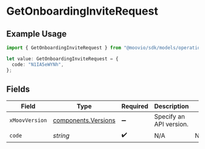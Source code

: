 # GetOnboardingInviteRequest

## Example Usage

```typescript
import { GetOnboardingInviteRequest } from "@moovio/sdk/models/operations";

let value: GetOnboardingInviteRequest = {
  code: "N1IA5eWYNh",
};
```

## Fields

| Field                                                      | Type                                                       | Required                                                   | Description                                                | Example                                                    |
| ---------------------------------------------------------- | ---------------------------------------------------------- | ---------------------------------------------------------- | ---------------------------------------------------------- | ---------------------------------------------------------- |
| `xMoovVersion`                                             | [components.Versions](../../models/components/versions.md) | :heavy_minus_sign:                                         | Specify an API version.                                    |                                                            |
| `code`                                                     | *string*                                                   | :heavy_check_mark:                                         | N/A                                                        | N1IA5eWYNh                                                 |